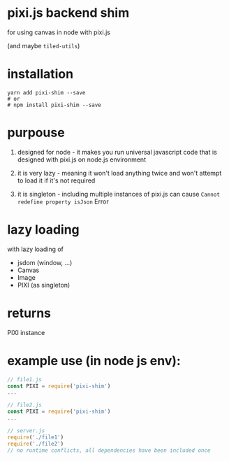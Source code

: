 
# pixi.js backend shim 

for using canvas in node with pixi.js

(and maybe `tiled-utils`)

# installation

```
yarn add pixi-shim --save
# or
# npm install pixi-shim --save
```
# purpouse

1. designed for node - it makes you run universal javascript code that is designed with pixi.js on node.js environment

2. it is very lazy - meaning it won't load anything twice and won't attempt to load it if it's not required

3. it is singleton - including multiple instances of pixi.js can cause `Cannot redefine property isJson` Error

# lazy loading

with lazy loading of

* jsdom (window, ...)
* Canvas
* Image
* PIXI (as singleton)

# returns

PIXI instance

# example use (in node js env):

```javascript
// file1.js
const PIXI = require('pixi-shim')
...

// file2.js
const PIXI = require('pixi-shim')
...

// server.js
require('./file1')
require('./file2')
// no runtime conflicts, all dependencies have been included once
```
